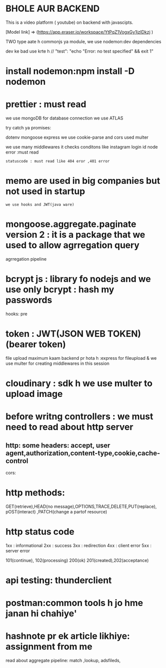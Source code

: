 # BHOLE AUR BACKEND


This is a  video platform ( youtube) on  backend with javascipts.

[Model link] => (https://app.eraser.io/workspace/YtPqZ1VogxGy1jzIDkzj )

   TWO type aate h commonjs ya module,
  we use nodemon:dev dependencies

dev ke bad use krte h
 // "test": "echo \"Error: no test specified\" && exit 1"
 

# install nodemon:npm install -D nodemon
# prettier :  must read 
<!-- aane ke bad hme kuch fuiles add krni pdti h .prettierrc -->


we use mongoDB  for database connection
we use ATLAS

try catch ya promises:

dotenv mongoose express
 we use cookie-parse and cors
used multer

we use many middlewares
    it checks conditons like instagram login id 
    node error :must read

    statuscode : must read like 404 eror ,401 error
 #  memo are used in big companies but not used in startup 

    we use hooks and JWT(java ware)

   # mongoose.aggregate.paginate version 2 :  it is a package that we used to allow agrregation query

agrregation pipeline
# bcrypt js : library fo nodejs   and we use only bcrypt : hash my passwords
 hooks: pre
#   token : JWT(JSON WEB TOKEN) (bearer token)


file upload maximum kaam backend pr hota h :express  for fileupload  & we use  multer for creating middlewares  in this session
# cloudinary : sdk h we use multer to upload image






# before writng controllers : we must need to read about http server

## http: some headers: accept, user agent,authorization,content-type,cookie,cache-control


cors:

# http methods:
GET(retrieve),HEAD(no message),OPTIONS,TRACE,DELETE,PUT(replace), pOST(interact) ,PATCH(change a partof resource)

# http status code
1xx  : informational
2xx  :  success
3xx  : redirection
4xx  : client error
5xx  : server error

101(continue), 102(processing)
200(ok)
201(created),202(acceptance)


# api testing: thunderclient
# postman:common tools h jo hme janan hi chahiye'
 #  hashnote pr ek article likhiye:  assignment from me
 read about  aggregate pipeline:
 match ,lookup, adsfileds, 
 